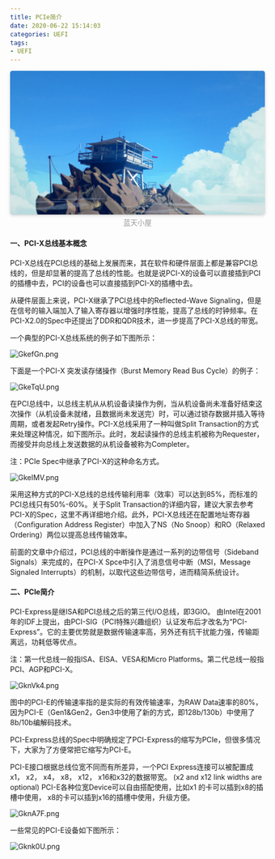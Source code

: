 ```yaml
---
title: PCIe简介
date: 2020-06-22 15:14:03
categories: UEFI
tags:
- UEFI
---
```


<center>
    <img style="border-radius: 0.3125em;
    box-shadow: 0 2px 4px 0 rgba(34,36,38,.12),0 2px 10px 0 rgba(34,36,38,.08);" 
    src="PCIe简介/neqwon.jpg">
    <br>
    <div style="color:orange;
    display: inline-block;
    color: #999;
    padding: 2px;">蓝天小屋</div>
</center>

#### 一、PCI-X总线基本概念

PCI-X总线在PCI总线的基础上发展而来，其在软件和硬件层面上都是兼容PCI总线的，但是却显著的提高了总线的性能。也就是说PCI-X的设备可以直接插到PCI的插槽中去，PCI的设备也可以直接插到PCI-X的插槽中去。

从硬件层面上来说，PCI-X继承了PCI总线中的Reflected-Wave Signaling，但是在信号的输入端加入了输入寄存器以增强时序性能，提高了总线的时钟频率。在PCI-X2.0的Spec中还提出了DDR和QDR技术，进一步提高了PCI-X总线的带宽。

一个典型的PCI-X总线系统的例子如下图所示：

![GkefGn.png](https://s1.ax1x.com/2020/03/28/GkefGn.png)

下面是一个PCI-X 突发读存储操作（Burst Memory Read Bus Cycle）的例子：

![GkeTqU.png](https://s1.ax1x.com/2020/03/28/GkeTqU.png)

在PCI总线中，以总线主机从从机设备读操作为例，当从机设备尚未准备好结束这次操作（从机设备未就绪，且数据尚未发送完）时，可以通过锁存数据并插入等待周期，或者发起Retry操作。PCI-X总线采用了一种叫做Split Transaction的方式来处理这种情况，如下图所示。此时，发起读操作的总线主机被称为Requester，而接受并向总线上发送数据的从机设备被称为Completer。

注：PCIe Spec中继承了PCI-X的这种命名方式。

![GkeIMV.png](https://s1.ax1x.com/2020/03/28/GkeIMV.png)

采用这种方式的PCI-X总线的总线传输利用率（效率）可以达到85%，而标准的PCI总线只有50%-60%。关于Split Transaction的详细内容，建议大家去参考PCI-X的Spec，这里不再详细地介绍。此外，PCI-X总线还在配置地址寄存器（Configuration Address Register）中加入了NS（No Snoop）和RO（Relaxed Ordering）两位以提高总线传输效率。

前面的文章中介绍过，PCI总线的中断操作是通过一系列的边带信号（Sideband Signals）来完成的，在PCI-X Spce中引入了消息信号中断（MSI，Message Signaled Interrupts）的机制，以取代这些边带信号，进而精简系统设计。


#### 二、PCIe简介

PCI-Express是继ISA和PCI总线之后的第三代I/O总线，即3GIO。 由Intel在2001年的IDF上提出，由PCI-SIG（PCI特殊兴趣组织）认证发布后才改名为“PCI-Express”。它的主要优势就是数据传输速率高，另外还有抗干扰能力强，传输距离远，功耗低等优点。 

注：第一代总线一般指ISA、EISA、VESA和Micro Platforms。第二代总线一般指PCI、AGP和PCI-X。

![GknVk4.png](https://s1.ax1x.com/2020/03/28/GknVk4.png)

图中的PCI-E的传输速率指的是实际的有效传输速率，为RAW Data速率的80%，因为PCI-E（Gen1&Gen2，Gen3中使用了新的方式，即128b/130b）中使用了8b/10b编解码技术。

PCI-Express总线的Spec中明确规定了PCI-Express的缩写为PCIe，但很多情况下，大家为了方便常把它缩写为PCI-E。

PCI-E接口根据总线位宽不同而有所差异，一个PCI Express连接可以被配置成x1， x2， x4， x8， x12， x16和x32的数据带宽。 (x2 and x12 link widths are optional) PCI-E各种位宽Device可以自由搭配使用，比如x1 的卡可以插到x8的插槽中使用， x8的卡可以插到x16的插槽中使用，升级方便。 

![GknA7F.png](https://s1.ax1x.com/2020/03/28/GknA7F.png)

一些常见的PCI-E设备如下图所示：


![Gknk0U.png](https://s1.ax1x.com/2020/03/28/Gknk0U.png)